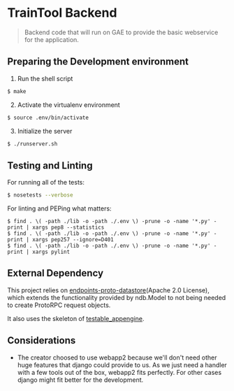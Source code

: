# TrainTool Backend

> Backend code that will run on GAE to provide the basic webservice for the application.


## Preparing the Development environment

1.  Run the shell script

```bash
$ make
```

2.  Activate the virtualenv environment

```bash
$ source .env/bin/activate
```

3.  Initialize the server

```bash
$ ./runserver.sh
```

## Testing and Linting

For running all of the tests:

```bash
$ nosetests --verbose
```  

For linting and PEPing what matters:
```
$ find . \( -path ./lib -o -path ./.env \) -prune -o -name '*.py' -print | xargs pep8 --statistics
$ find . \( -path ./lib -o -path ./.env \) -prune -o -name '*.py' -print | xargs pep257 --ignore=D401
$ find . \( -path ./lib -o -path ./.env \) -prune -o -name '*.py' -print | xargs pylint
```

## External Dependency

This project relies on [endpoints-proto-datastore](https://github.com/GoogleCloudPlatform/endpoints-proto-datastore)(Apache 2.0 License), which extends the functionality provided by ndb.Model to not being needed to create ProtoRPC request objects.

It also uses the skeleton of [testable_appengine](https://github.com/rbanffy/testable_appengine).


## Considerations

- The creator choosed to use webapp2 because we'll don't need other huge features that django could provide to us. As we just need a handler with a few tools out of the box, webapp2 fits perfectly. For other cases django might fit better for the development.
